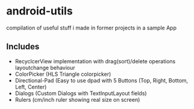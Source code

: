 # android-utils
compilation of useful stuff i made in former projects in a sample App

Includes
--------------

- RecyclcerView implementation with drag(sort)/delete operations layoutchange behaviour
- ColorPicker (HLS Triangle colorpicker)
- Directional-Pad (Easy to use dpad with 5 Buttons (Top, Right, Bottom, Left, Center)
- Dialogs (Custom Dialogs with TextInputLayout fields)
- Rulers (cm/inch ruler showing real size on screen)
